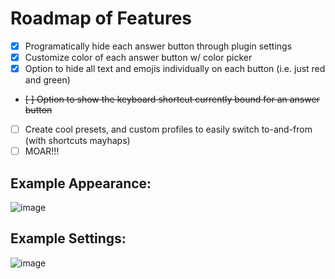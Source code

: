# Roadmap of Features
- [x] Programatically hide each answer button through plugin settings
- [x] Customize color of each answer button w/ color picker
- [x] Option to hide all text and emojis individually on each button (i.e. just red and green)
- ~~[ ] Option to show the keyboard shortcut currently bound for an answer button~~
- [ ] Create cool presets, and custom profiles to easily switch to-and-from (with shortcuts mayhaps)
- [ ] MOAR!!!

## Example Appearance:
![image](https://github.com/user-attachments/assets/b2f32ddc-49b7-43ab-90c8-cfc8fa116309)

## Example Settings:
![image](https://github.com/user-attachments/assets/f443eae3-6651-451f-a7e5-e62a9c035eab)
